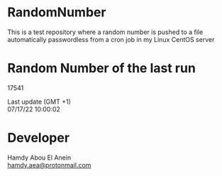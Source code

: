 # RandomNumber    
This is a test repository where a random number is pushed to a file automatically passwordless from a cron job in my Linux CentOS server    
# Random Number of the last run   
17541
      
Last update (GMT +1)    
07/17/22 10:00:02
# Developer    
Hamdy Abou El Anein   
hamdy.aea@protonmail.com
